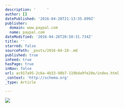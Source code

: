 ```yaml
---
description: '     '
author: []
datePublished: '2016-04-28T21:13:35.899Z'
publisher:
  domain: www.paypal.com
  name: paypal.com
dateModified: '2016-04-28T20:58:31.734Z'
title: ''
starred: false
sourcePath: _posts/2016-04-28-.md
published: true
inFeed: true
hasPage: true
inNav: false
url: ac917a95-2c6a-4b33-98b7-119bda9fe28e/index.html
_context: 'http://schema.org'
_type: Article

---
```

![](https://www.paypalobjects.com/en_US/i/scr/pixel.gif)